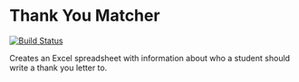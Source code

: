 Thank You Matcher
=================

[![Build Status](https://travis-ci.org/HOBY-NYE/thank-you-matcher.svg?branch=master)](https://travis-ci.org/HOBY-NYE/thank-you-matcher)

Creates an Excel spreadsheet with information about who a student should write a thank you letter to.
